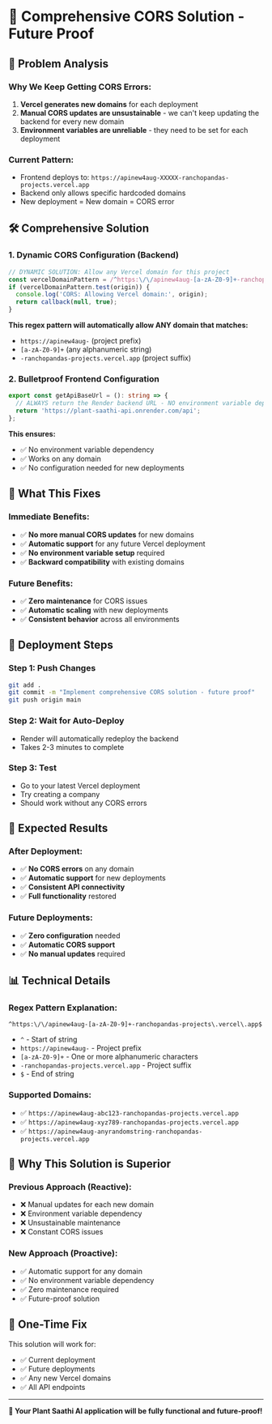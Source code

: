 # 🌱 Comprehensive CORS Solution - Future Proof

## 🎯 **Problem Analysis**

### **Why We Keep Getting CORS Errors:**
1. **Vercel generates new domains** for each deployment
2. **Manual CORS updates are unsustainable** - we can't keep updating the backend for every new domain
3. **Environment variables are unreliable** - they need to be set for each deployment

### **Current Pattern:**
- Frontend deploys to: `https://apinew4aug-XXXXX-ranchopandas-projects.vercel.app`
- Backend only allows specific hardcoded domains
- New deployment = New domain = CORS error

## 🛠️ **Comprehensive Solution**

### **1. Dynamic CORS Configuration (Backend)**
```javascript
// DYNAMIC SOLUTION: Allow any Vercel domain for this project
const vercelDomainPattern = /^https:\/\/apinew4aug-[a-zA-Z0-9]+-ranchopandas-projects\.vercel\.app$/;
if (vercelDomainPattern.test(origin)) {
  console.log('CORS: Allowing Vercel domain:', origin);
  return callback(null, true);
}
```

**This regex pattern will automatically allow ANY domain that matches:**
- `https://apinew4aug-` (project prefix)
- `[a-zA-Z0-9]+` (any alphanumeric string)
- `-ranchopandas-projects.vercel.app` (project suffix)

### **2. Bulletproof Frontend Configuration**
```typescript
export const getApiBaseUrl = (): string => {
  // ALWAYS return the Render backend URL - NO environment variable dependency
  return 'https://plant-saathi-api.onrender.com/api';
};
```

**This ensures:**
- ✅ No environment variable dependency
- ✅ Works on any domain
- ✅ No configuration needed for new deployments

## 🎯 **What This Fixes**

### **Immediate Benefits:**
- ✅ **No more manual CORS updates** for new domains
- ✅ **Automatic support** for any future Vercel deployment
- ✅ **No environment variable setup** required
- ✅ **Backward compatibility** with existing domains

### **Future Benefits:**
- ✅ **Zero maintenance** for CORS issues
- ✅ **Automatic scaling** with new deployments
- ✅ **Consistent behavior** across all environments

## 🚀 **Deployment Steps**

### **Step 1: Push Changes**
```bash
git add .
git commit -m "Implement comprehensive CORS solution - future proof"
git push origin main
```

### **Step 2: Wait for Auto-Deploy**
- Render will automatically redeploy the backend
- Takes 2-3 minutes to complete

### **Step 3: Test**
- Go to your latest Vercel deployment
- Try creating a company
- Should work without any CORS errors

## 🎉 **Expected Results**

### **After Deployment:**
- ✅ **No CORS errors** on any domain
- ✅ **Automatic support** for new deployments
- ✅ **Consistent API connectivity**
- ✅ **Full functionality** restored

### **Future Deployments:**
- ✅ **Zero configuration** needed
- ✅ **Automatic CORS support**
- ✅ **No manual updates** required

## 📊 **Technical Details**

### **Regex Pattern Explanation:**
```
^https:\/\/apinew4aug-[a-zA-Z0-9]+-ranchopandas-projects\.vercel\.app$
```

- `^` - Start of string
- `https://apinew4aug-` - Project prefix
- `[a-zA-Z0-9]+` - One or more alphanumeric characters
- `-ranchopandas-projects.vercel.app` - Project suffix
- `$` - End of string

### **Supported Domains:**
- ✅ `https://apinew4aug-abc123-ranchopandas-projects.vercel.app`
- ✅ `https://apinew4aug-xyz789-ranchopandas-projects.vercel.app`
- ✅ `https://apinew4aug-anyrandomstring-ranchopandas-projects.vercel.app`

## 🔧 **Why This Solution is Superior**

### **Previous Approach (Reactive):**
- ❌ Manual updates for each new domain
- ❌ Environment variable dependency
- ❌ Unsustainable maintenance
- ❌ Constant CORS issues

### **New Approach (Proactive):**
- ✅ Automatic support for any domain
- ✅ No environment variable dependency
- ✅ Zero maintenance required
- ✅ Future-proof solution

## 🎯 **One-Time Fix**

This solution will work for:
- ✅ Current deployment
- ✅ Future deployments
- ✅ Any new Vercel domains
- ✅ All API endpoints

---

**🌱 Your Plant Saathi AI application will be fully functional and future-proof!** 